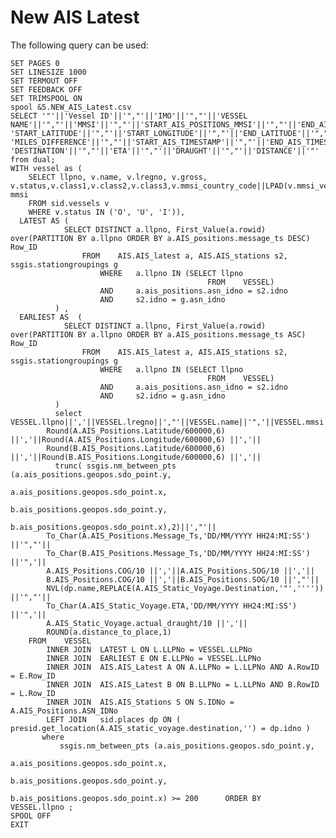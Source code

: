 # New AIS Latest

The following query can be used:

    SET PAGES 0
    SET LINESIZE 1000
    SET TERMOUT OFF
    SET FEEDBACK OFF
    SET TRIMSPOOL ON
    spool &5.NEW_AIS_Latest.csv
    SELECT '"'||'Vessel ID'||'","'||'IMO'||'","'||'VESSEL NAME'||'","'||'MMSI'||'","'||'START_AIS_POSITIONS_MMSI'||'","'||'END_AIS_POSITIONS_MMSI'||'","'||
    'START_LATITUDE'||'","'||'START_LONGITUDE'||'","'||'END_LATITUDE'||'","'||'END_LONGITUDE'||'","'||
    'MILES_DIFFERENCE'||'","'||'START_AIS_TIMESTAMP'||'","'||'END_AIS_TIMESTAMP'||'","'||'START_COG'||'","'||'START_SOG'||'","'||'END_COG'||'","'||'END_SOG'||'","'||
    'DESTINATION'||'","'||'ETA'||'","'||'DRAUGHT'||'","'||'DISTANCE'||'"'
    from dual;
    WITH vessel as (
        SELECT llpno, v.name, v.lregno, v.gross, v.status,v.class1,v.class2,v.class3,v.mmsi_country_code||LPAD(v.mmsi_vessel_code,6,0) mmsi
        FROM sid.vessels v
        WHERE v.status IN ('O', 'U', 'I')),
      LATEST AS (
                SELECT DISTINCT a.llpno, First_Value(a.rowid) over(PARTITION BY a.llpno ORDER BY a.AIS_positions.message_ts DESC) Row_ID
                    FROM    AIS.AIS_latest a, AIS.AIS_stations s2, ssgis.stationgroupings g
                        WHERE   a.llpno IN (SELECT llpno 
                                                FROM    VESSEL)
                        AND     a.ais_positions.asn_idno = s2.idno
                        AND     s2.idno = g.asn_idno
              ) ,
      EARLIEST AS  (
                SELECT DISTINCT a.llpno, First_Value(a.rowid) over(PARTITION BY a.llpno ORDER BY a.AIS_positions.message_ts ASC) Row_ID
                    FROM    AIS.AIS_latest a, AIS.AIS_stations s2, ssgis.stationgroupings g
                        WHERE   a.llpno IN (SELECT llpno 
                                                FROM    VESSEL)
                        AND     a.ais_positions.asn_idno = s2.idno
                        AND     s2.idno = g.asn_idno
              )          
              select  VESSEL.llpno||','||VESSEL.lregno||',"'||VESSEL.name||'",'||VESSEL.mmsi||','||a.ais_positions.mmsi_nb||','||b.ais_positions.mmsi_nb||','||
            Round(A.AIS_Positions.Latitude/600000,6) ||','||Round(A.AIS_Positions.Longitude/600000,6) ||','||
            Round(B.AIS_Positions.Latitude/600000,6) ||','||Round(B.AIS_Positions.Longitude/600000,6) ||','||
              trunc( ssgis.nm_between_pts (a.ais_positions.geopos.sdo_point.y,
                                           a.ais_positions.geopos.sdo_point.x,
                                           b.ais_positions.geopos.sdo_point.y,
                                           b.ais_positions.geopos.sdo_point.x),2)||',"'||
            To_Char(A.AIS_Positions.Message_Ts,'DD/MM/YYYY HH24:MI:SS') ||'","'||
            To_Char(B.AIS_Positions.Message_Ts,'DD/MM/YYYY HH24:MI:SS') ||'",'||
            A.AIS_Positions.COG/10 ||','||A.AIS_Positions.SOG/10 ||','||
            B.AIS_Positions.COG/10 ||','||B.AIS_Positions.SOG/10 ||',"'||
            NVL(dp.name,REPLACE(A.AIS_Static_Voyage.Destination,'"','''')) ||'","'||
            To_Char(A.AIS_Static_Voyage.ETA,'DD/MM/YYYY HH24:MI:SS') ||'",'||
            A.AIS_Static_Voyage.actual_draught/10 ||','||
            ROUND(a.distance_to_place,1) 
        FROM    VESSEL
            INNER JOIN  LATEST L ON L.LLPNo = VESSEL.LLPNo
            INNER JOIN  EARLIEST E ON E.LLPNo = VESSEL.LLPNo
            INNER JOIN  AIS.AIS_Latest A ON A.LLPNo = L.LLPNo AND A.RowID = E.Row_ID
            INNER JOIN  AIS.AIS_Latest B ON B.LLPNo = L.LLPNo AND B.RowID = L.Row_ID
            INNER JOIN  AIS.AIS_Stations S ON S.IDNo = A.AIS_Positions.ASN_IDNo
            LEFT JOIN   sid.places dp ON ( presid.get_location(A.AIS_static_voyage.destination,'') = dp.idno )
           where 
               ssgis.nm_between_pts (a.ais_positions.geopos.sdo_point.y,
                                           a.ais_positions.geopos.sdo_point.x,
                                           b.ais_positions.geopos.sdo_point.y,
                                           b.ais_positions.geopos.sdo_point.x) >= 200      ORDER BY    VESSEL.llpno ;
    SPOOL OFF
    EXIT
